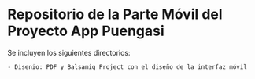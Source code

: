 # Repositorio de la Parte Móvil del Proyecto App Puengasi

Se incluyen los siguientes directorios:

    - Disenio: PDF y Balsamiq Project con el diseño de la interfaz móvil